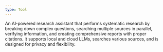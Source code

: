 ```yaml
---
type: Tool
---
```


An AI-powered research assistant that performs systematic research by breaking down complex questions, searching multiple sources in parallel, verifying information, and creating comprehensive reports with proper citations. It supports local and cloud LLMs, searches various sources, and is designed for privacy and flexibility.